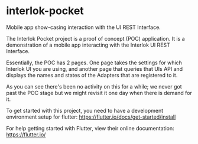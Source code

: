 # interlok-pocket
Mobile app show-casing interaction with the UI REST Interface.

The Interlok Pocket project is a proof of concept (POC) application.
It is a demonstration of a mobile app interacting with the Interlok UI REST Interface.

Essentially, the POC has 2 pages. One page takes the settings for which Interlok UI you are using, and another page that queries that UIs API and displays the names and states of the Adapters that are registered to it.

As you can see there's been no activity on this for a while; we never got past the POC stage but we might revisit it one day when there is demand for it.

To get started with this project, you need to have a development environment setup for flutter:
https://flutter.io/docs/get-started/install

For help getting started with Flutter, view their online documentation:
https://flutter.io/

